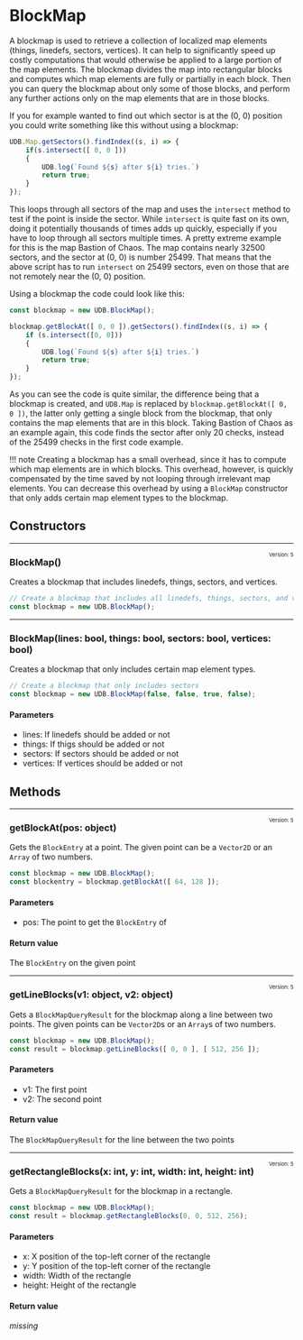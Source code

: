 # BlockMap

A blockmap is used to retrieve a collection of localized map elements (things, linedefs, sectors, vertices). It can help to significantly speed up costly computations that would otherwise be applied to a large portion of the map elements. The blockmap divides the map into rectangular blocks and computes which map elements are fully or partially in each block. Then you can query the blockmap about only some of those blocks, and perform any further actions only on the map elements that are in those blocks.

If you for example wanted to find out which sector is at the (0, 0) position you could write something like this without using a blockmap:

```js
UDB.Map.getSectors().findIndex((s, i) => {
	if(s.intersect([ 0, 0 ]))
	{
		UDB.log(`Found ${s} after ${i} tries.`)
		return true;
	}
});
```
This loops through all sectors of the map and uses the `intersect` method to test if the point is inside the sector. While `intersect` is quite fast on its own, doing it potentially thousands of times adds up quickly, especially if you have to loop through all sectors multiple times.
A pretty extreme example for this is the map Bastion of Chaos. The map contains nearly 32500 sectors, and the sector at (0, 0) is number 25499. That means that the above script has to run `intersect` on 25499 sectors, even on those that are not remotely near the (0, 0) position.

Using a blockmap the code could look like this:

```js
const blockmap = new UDB.BlockMap();

blockmap.getBlockAt([ 0, 0 ]).getSectors().findIndex((s, i) => {
	if (s.intersect([0, 0]))
	{
		UDB.log(`Found ${s} after ${i} tries.`)
		return true;
	}
});
```
As you can see the code is quite similar, the difference being that a blockmap is created, and `UDB.Map` is replaced by `blockmap.getBlockAt([ 0, 0 ])`, the latter only getting a single block from the blockmap, that only contains the map elements that are in this block. Taking Bastion of Chaos as an example again, this code finds the sector after only 20 checks, instead of the 25499 checks in the first code example.

!!! note
    Creating a blockmap has a small overhead, since it has to compute which map elements are in which blocks. This overhead, however, is quickly compensated by the time saved by not looping through irrelevant map elements. You can decrease this overhead by using a `BlockMap` constructor that only adds certain map element types to the blockmap.
## Constructors

---
<span style="float:right;font-weight:normal;font-size:66%">Version: 5</span>
### BlockMap()
Creates a blockmap that includes linedefs, things, sectors, and vertices.

```js
// Create a blockmap that includes all linedefs, things, sectors, and vertices
const blockmap = new UDB.BlockMap();
```

---
### BlockMap(lines: bool, things: bool, sectors: bool, vertices: bool)
Creates a blockmap that only includes certain map element types.

```js
// Create a blockmap that only includes sectors
const blockmap = new UDB.BlockMap(false, false, true, false);
```
#### Parameters
* lines: If linedefs should be added or not
* things: If thigs should be added or not
* sectors: If sectors should be added or not
* vertices: If vertices should be added or not
## Methods

---
<span style="float:right;font-weight:normal;font-size:66%">Version: 5</span>
### getBlockAt(pos: object)
Gets the `BlockEntry` at a point. The given point can be a `Vector2D` or an `Array` of two numbers.

```js
const blockmap = new UDB.BlockMap();
const blockentry = blockmap.getBlockAt([ 64, 128 ]);
```
#### Parameters
* pos: The point to get the `BlockEntry` of
#### Return value
The `BlockEntry` on the given point

---
<span style="float:right;font-weight:normal;font-size:66%">Version: 5</span>
### getLineBlocks(v1: object, v2: object)
Gets a `BlockMapQueryResult` for the blockmap along a line between two points. The given points can be `Vector2D`s or an `Array`s of two numbers.

```js
const blockmap = new UDB.BlockMap();
const result = blockmap.getLineBlocks([ 0, 0 ], [ 512, 256 ]);
```
#### Parameters
* v1: The first point
* v2: The second point
#### Return value
The `BlockMapQueryResult` for the line between the two points

---
<span style="float:right;font-weight:normal;font-size:66%">Version: 5</span>
### getRectangleBlocks(x: int, y: int, width: int, height: int)
Gets a `BlockMapQueryResult` for the blockmap in a rectangle.

```js
const blockmap = new UDB.BlockMap();
const result = blockmap.getRectangleBlocks(0, 0, 512, 256);
```
#### Parameters
* x: X position of the top-left corner of the rectangle
* y: Y position of the top-left corner of the rectangle
* width: Width of the rectangle
* height: Height of the rectangle
#### Return value
*missing*
